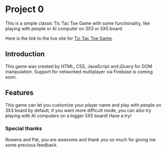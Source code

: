 # Project 0

This is a simple classic Tic Tac Toe Game with some functionality, like playing with people or AI computer on 3X3 or 5X5 board.

Here is the link to the live site for [Tic Tac Toe Game](https://keith-hoka.github.io/project0/).

## Introduction

This game was created by HTML, CSS, JavaScript and jQuery for DOM manipulation. Support for networked multiplayer via Firebase is coming soon.

## Features

This game can let you customize your player name and play with people on 3X3 board by default, if you want more difficult mode, you can also try playing with AI computers on a bigger 5X5 board! Have a try!

### Special thanks

Rowena and Pat, you are awesome and thank you so much for giving me some precious feedback.
